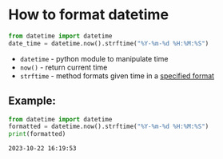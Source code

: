 # How to format datetime

```python
from datetime import datetime
date_time = datetime.now().strftime("%Y-%m-%d %H:%M:%S")
```

- `datetime` - python module to manipulate time
- `now()` - return current time
- `strftime` - method formats given time in a [specified format](https://manpages.debian.org/bullseye/manpages-dev/strftime.3.en.html)

## Example: 
```python
from datetime import datetime
formatted = datetime.now().strftime("%Y-%m-%d %H:%M:%S")
print(formatted)
```
```
2023-10-22 16:19:53
```
